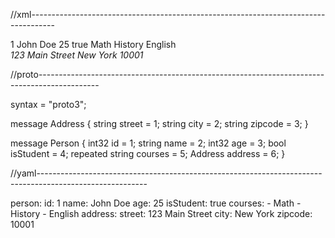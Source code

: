 
//xml------------------------------------------------------------------------------------

<person>
  <id>1</id>
  <name>John Doe</name>
  <age>25</age>
  <isStudent>true</isStudent>
  <courses>
    <course>Math</course>
    <course>History</course>
    <course>English</course>
  </courses>
  <address>
    <street>123 Main Street</street>
    <city>New York</city>
    <zipcode>10001</zipcode>
  </address>
</person>

//proto---------------------------------------------------------------------------------------------

syntax = "proto3";

message Address {
string street = 1;
string city = 2;
string zipcode = 3;
}

message Person {
int32 id = 1;
string name = 2;
int32 age = 3;
bool isStudent = 4;
repeated string courses = 5;
Address address = 6;
}

//yaml---------------------------------------------------------------------------------------------------------

person:
  id: 1
  name: John Doe
  age: 25
  isStudent: true
  courses:
    - Math
    - History
    - English
  address:
    street: 123 Main Street
    city: New York
    zipcode: 10001
